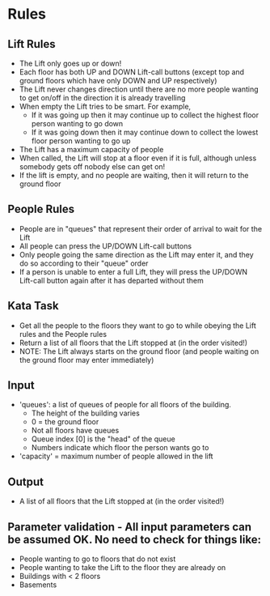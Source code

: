 # Rules
## Lift Rules
- The Lift only goes up or down!
- Each floor has both UP and DOWN Lift-call buttons (except top and ground floors which have only DOWN and UP respectively)
- The Lift never changes direction until there are no more people wanting to get on/off in the direction it is already travelling
- When empty the Lift tries to be smart. For example,
  - If it was going up then it may continue up to collect the highest floor person wanting to go down
  - If it was going down then it may continue down to collect the lowest floor person wanting to go up
- The Lift has a maximum capacity of people
- When called, the Lift will stop at a floor even if it is full, although unless somebody gets off nobody else can get on!
- If the lift is empty, and no people are waiting, then it will return to the ground floor

## People Rules
- People are in "queues" that represent their order of arrival to wait for the Lift
- All people can press the UP/DOWN Lift-call buttons
- Only people going the same direction as the Lift may enter it, and they do so according to their "queue" order
- If a person is unable to enter a full Lift, they will press the UP/DOWN Lift-call button again after it has departed without them

## Kata Task
- Get all the people to the floors they want to go to while obeying the Lift rules and the People rules
- Return a list of all floors that the Lift stopped at (in the order visited!)
- NOTE: The Lift always starts on the ground floor (and people waiting on the ground floor may enter immediately)

## Input
- 'queues': a list of queues of people for all floors of the building.
  - The height of the building varies
  - 0 = the ground floor
  - Not all floors have queues
  - Queue index [0] is the "head" of the queue
  - Numbers indicate which floor the person wants go to
- 'capacity' = maximum number of people allowed in the lift

## Output
- A list of all floors that the Lift stopped at (in the order visited!)

## Parameter validation - All input parameters can be assumed OK. No need to check for things like:
- People wanting to go to floors that do not exist
- People wanting to take the Lift to the floor they are already on
- Buildings with < 2 floors
- Basements
